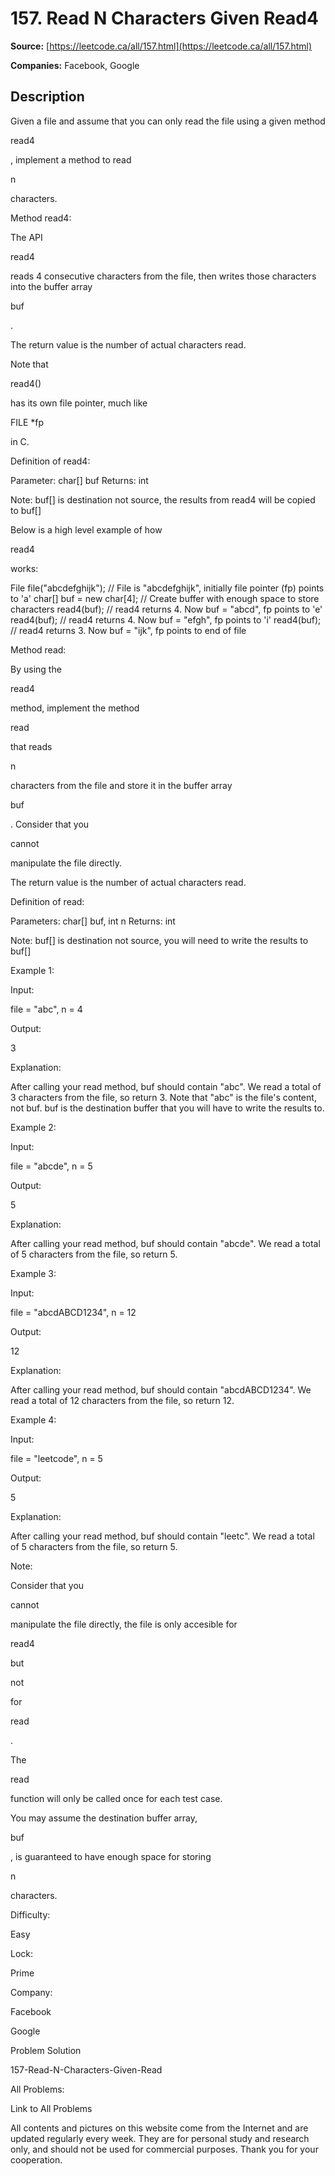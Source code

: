 # 157. Read N Characters Given Read4

**Source:** [https://leetcode.ca/all/157.html](https://leetcode.ca/all/157.html)

**Companies:** Facebook, Google

## Description

Given a file and assume that you can only read the file using a given
        method

read4

, implement a method to read

n

characters.

Method read4:

The API

read4

reads 4 consecutive characters from the file, then writes
        those characters into the buffer array

buf

.

The return value is the number of actual characters read.

Note that

read4()

has its own file pointer, much like

FILE *fp

in C.

Definition of read4:

Parameter:  char[] buf
    Returns:    int

Note: buf[] is destination not source, the results from read4 will be copied to buf[]

Below is a high level example of how

read4

works:

File file("abcdefghijk"); // File is "abcdefghijk", initially file pointer (fp) points to 'a'
char[] buf = new char[4]; // Create buffer with enough space to store characters
read4(buf); // read4 returns 4. Now buf = "abcd", fp points to 'e'
read4(buf); // read4 returns 4. Now buf = "efgh", fp points to 'i'
read4(buf); // read4 returns 3. Now buf = "ijk", fp points to end of file

Method read:

By using the

read4

method, implement the method

read

that
        reads

n

characters from the file and store it in the buffer
        array

buf

. Consider that you

cannot

manipulate the file
        directly.

The return value is the number of actual characters read.

Definition of read:

Parameters:	char[] buf, int n
    Returns:	int

Note: buf[] is destination not source, you will need to write the results to buf[]

Example 1:

Input:

file = "abc", n = 4

Output:

3

Explanation:

After calling your read method, buf should contain "abc". We read a total of 3 characters from the file, so return 3. Note that "abc" is the file's content, not buf. buf is the destination buffer that you will have to write the results to.

Example 2:

Input:

file = "abcde", n = 5

Output:

5

Explanation:

After calling your read method, buf should contain "abcde". We read a total of 5 characters from the file, so return 5.

Example 3:

Input:

file = "abcdABCD1234", n = 12

Output:

12

Explanation:

After calling your read method, buf should contain "abcdABCD1234". We read a total of 12 characters from the file, so return 12.

Example 4:

Input:

file = "leetcode", n = 5

Output:

5

Explanation:

After calling your read method, buf should contain "leetc". We read a total of 5 characters from the file, so return 5.

Note:

Consider that you

cannot

manipulate the file directly, the file is only
            accesible for

read4

but

not

for

read

.

The

read

function will only be called once for each test case.

You may assume the destination buffer array,

buf

, is guaranteed
            to have enough space for storing

n

characters.

Difficulty:

Easy

Lock:

Prime

Company:

Facebook

Google

Problem Solution

157-Read-N-Characters-Given-Read

All Problems:

Link to All Problems

All contents and pictures on this website come from the Internet and are updated regularly every week. They are for personal study and research only, and should not be used for commercial purposes. Thank you for your cooperation.

